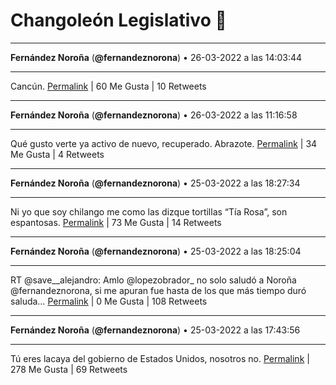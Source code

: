 # Changoleón Legislativo 🙈
*****
**Fernández Noroña** (**@fernandeznorona**) • 26-03-2022 a las 14:03:44
*****
Cancún.
[Permalink](https://twitter.com/fernandeznorona/status/1507840755070607361) | 60 Me Gusta | 10 Retweets
*****
**Fernández Noroña** (**@fernandeznorona**) • 26-03-2022 a las 11:16:58
*****
Qué gusto verte ya activo de nuevo, recuperado. Abrazote.
[Permalink](https://twitter.com/fernandeznorona/status/1507798784922865667) | 34 Me Gusta | 4 Retweets
*****
**Fernández Noroña** (**@fernandeznorona**) • 25-03-2022 a las 18:27:34
*****
Ni yo que soy chilango me como las dizque tortillas “Tía Rosa”, son espantosas.
[Permalink](https://twitter.com/fernandeznorona/status/1507544762324332547) | 73 Me Gusta | 14 Retweets
*****
**Fernández Noroña** (**@fernandeznorona**) • 25-03-2022 a las 18:25:04
*****
RT @save__alejandro: Amlo @lopezobrador_ no solo saludó a Noroña @fernandeznorona, si me apuran fue hasta de los que más tiempo duró saluda…
[Permalink](https://twitter.com/fernandeznorona/status/1507544131068993540) | 0 Me Gusta | 108 Retweets
*****
**Fernández Noroña** (**@fernandeznorona**) • 25-03-2022 a las 17:43:56
*****
Tú eres lacaya del gobierno de Estados Unidos, nosotros no.
[Permalink](https://twitter.com/fernandeznorona/status/1507533781749710856) | 278 Me Gusta | 69 Retweets